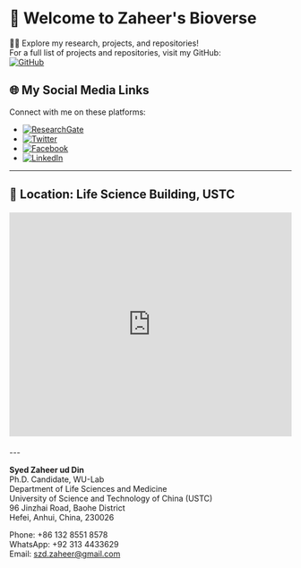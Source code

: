 # 🌟 Welcome to Zaheer's Bioverse

👨‍🔬 Explore my research, projects, and repositories!  
For a full list of projects and repositories, visit my GitHub:  
[![GitHub](https://img.shields.io/badge/GitHub-Visit_My_Profile-181717?style=for-the-badge&logo=github)](https://github.com/Syed-Zaheer-ud-Din)

## 🌐 My Social Media Links

Connect with me on these platforms:

- [![ResearchGate](https://img.shields.io/badge/ResearchGate-00CCBB?style=for-the-badge&logo=researchgate&logoColor=white)](https://www.researchgate.net/profile/Syed-Ud-Din?ev=hdr_xprf&_sg=M6k_tZwt5-f4id52FdaXsCxrvai86PNfFRrLRqUQK81SW3KdTrU-bTxUYqwMNwaQJyFtQJaZTeYm7CMdVD_9Y64K)  
- [![Twitter](https://img.shields.io/badge/X/Twitter-1DA1F2?style=for-the-badge&logo=twitter&logoColor=white)](https://x.com/zaheer031344)  
- [![Facebook](https://img.shields.io/badge/Facebook-1877F2?style=for-the-badge&logo=facebook&logoColor=white)](https://www.facebook.com/profile.php?id=100089998624075)  
- [![LinkedIn](https://img.shields.io/badge/LinkedIn-0A66C2?style=for-the-badge&logo=linkedin&logoColor=white)](https://www.linkedin.com/in/syed-ud-din-142794106/)

---

## 📍 Location: Life Science Building, USTC

<div style="width: 100%; height: 400px; margin: 20px 0;">
  <iframe 
    src="https://www.google.com/maps/embed?pb=!1m18!1m12!1m3!1d3412.123456789012!2d117.26000000000001!3d31.840000000000003!2m3!1f0!2f0!3f0!3m2!1i1024!2i768!4f13.1!3m3!1m2!1s0x35d2e1234567890%3A0xabcdef1234567890!2sLife%20Science%20Building%2C%20USTC!5e0!3m2!1sen!2sus!4v1680000000000!5m2!1sen!2sus" 
    width="100%" 
    height="400" 
    style="border:0;" 
    allowfullscreen="" 
    loading="lazy" 
    referrerpolicy="no-referrer-when-downgrade">
  </iframe>
</div>
---

**Syed Zaheer ud Din**  
Ph.D. Candidate, WU-Lab  
Department of Life Sciences and Medicine  
University of Science and Technology of China (USTC)  
96 Jinzhai Road, Baohe District  
Hefei, Anhui, China, 230026  

Phone: +86 132 8551 8578  
WhatsApp: +92 313 4433629  
Email: szd.zaheer@gmail.com  